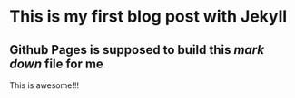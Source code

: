 # This is my first blog post with Jekyll

**Github Pages** is supposed to build this _mark down_ file for me
---

This is awesome!!!
